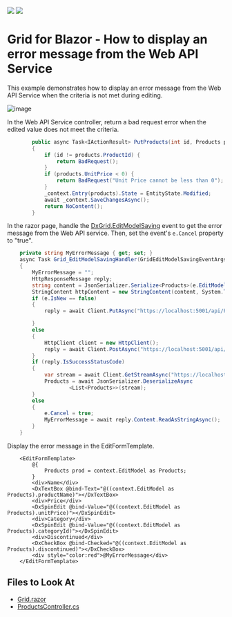 <!-- default badges list -->
![](https://img.shields.io/endpoint?url=https://codecentral.devexpress.com/api/v1/VersionRange/543565561/22.1.5%2B)
[![](https://img.shields.io/badge/📖_How_to_use_DevExpress_Examples-e9f6fc?style=flat-square)](https://docs.devexpress.com/GeneralInformation/403183)
<!-- default badges end -->
# Grid for Blazor - How to display an error message from the Web API Service

This example demonstrates how to display an error message from the Web API Service when the criteria is not met during editing. 

![image](https://user-images.githubusercontent.com/69251191/193251341-5e538b39-7308-43db-9e52-d6a77966232f.png)

In the Web API Service controller, return a bad request error when the edited value does not meet the criteria.

```cs
        public async Task<IActionResult> PutProducts(int id, Products products)
        {
            if (id != products.ProductId) {
                return BadRequest();
            }
            if (products.UnitPrice < 0) {
                return BadRequest("Unit Price cannot be less than 0");
            }
            _context.Entry(products).State = EntityState.Modified;
            await _context.SaveChangesAsync();
            return NoContent();
        }
```

In the razor page, handle the [DxGrid.EditModelSaving](https://docs.devexpress.com/Blazor/DevExpress.Blazor.DxGrid.EditModelSaving) event to get the error message from the Web API service. Then, set the event's `e.Cancel` property to "true".

```cs
    private string MyErrorMessage { get; set; }
    async Task Grid_EditModelSavingHandler(GridEditModelSavingEventArgs e)
    {
        MyErrorMessage = "";
        HttpResponseMessage reply;
        string content = JsonSerializer.Serialize<Products>(e.EditModel as Products);
        StringContent httpContent = new StringContent(content, System.Text.Encoding.UTF8, "application/json");
        if (e.IsNew == false)
        {
            reply = await Client.PutAsync("https://localhost:5001/api/Products/" + (e.EditModel as Products).productId, httpContent);

        }
        else
        {
            HttpClient client = new HttpClient();
            reply = await Client.PostAsync("https://localhost:5001/api/Products", httpContent);
        }
        if (reply.IsSuccessStatusCode)
        {
            var stream = await Client.GetStreamAsync("https://localhost:5001/api/Products");
            Products = await JsonSerializer.DeserializeAsync
                    <List<Products>>(stream);
        }
        else
        {
            e.Cancel = true;
            MyErrorMessage = await reply.Content.ReadAsStringAsync();
        }
    }
```

Display the error message in the EditFormTemplate.

```razor
    <EditFormTemplate>
        @{
            Products prod = context.EditModel as Products;
        }
        <div>Name</div>
        <DxTextBox @bind-Text="@((context.EditModel as Products).productName)"></DxTextBox>
        <div>Price</div>
        <DxSpinEdit @bind-Value="@((context.EditModel as Products).unitPrice)"></DxSpinEdit>
        <div>Category</div>
        <DxSpinEdit @bind-Value="@((context.EditModel as Products).categoryId)"></DxSpinEdit>
        <div>Discontinued</div>
        <DxCheckBox @bind-Checked="@((context.EditModel as Products).discontinued)"></DxCheckBox>
        <div style="color:red">@MyErrorMessage</div>
    </EditFormTemplate>
```

## Files to Look At

* [Grid.razor](./CS/DxBlazorApplication1/DxBlazorApplication1/Pages/Grid.razor)
* [ProductsController.cs](./CS/MyTestWebService/MyTestWebService/Controllers/ProductsController.cs)

